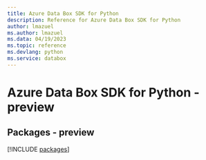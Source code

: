 ```yaml
---
title: Azure Data Box SDK for Python
description: Reference for Azure Data Box SDK for Python
author: lmazuel
ms.author: lmazuel
ms.data: 04/19/2023
ms.topic: reference
ms.devlang: python
ms.service: databox
---
```

# Azure Data Box SDK for Python - preview
## Packages - preview
[!INCLUDE [packages](data-box-index.md)]